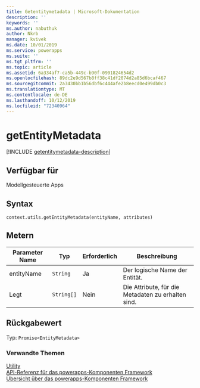 ```yaml
---
title: Getentitymetadata | Microsoft-Dokumentation
description: ''
keywords: ''
ms.author: nabuthuk
author: Nkrb
manager: kvivek
ms.date: 10/01/2019
ms.service: powerapps
ms.suite: ''
ms.tgt_pltfrm: ''
ms.topic: article
ms.assetid: 6a334af7-ca5b-449c-b90f-0901824654d2
ms.openlocfilehash: 89dc2e9d567b8ff38c41df2074d2a85d6bcaf467
ms.sourcegitcommit: 2a3430bb1b56dbf6c444afe2b8eecd0e499db0c3
ms.translationtype: MT
ms.contentlocale: de-DE
ms.lasthandoff: 10/12/2019
ms.locfileid: "72340964"
---
```

# <a name="getentitymetadata"></a>getEntityMetadata

[!INCLUDE [getentitymetadata-description](includes/getentitymetadata-description.md)]

## <a name="available-for"></a>Verfügbar für 

Modellgesteuerte Apps

## <a name="syntax"></a>Syntax

`context.utils.getEntityMetadata(entityName, attributes)`

## <a name="parameters"></a>Metern

| Parameter Name|Typ|Erforderlich|Beschreibung|
| ------------- |----|--------|-----------|
|entityName|`String`|Ja|Der logische Name der Entität.|
|Legt|`String[]`|Nein|Die Attribute, für die Metadaten zu erhalten sind.|

## <a name="return-value"></a>Rückgabewert

Typ: `Promise<EntityMetadata>`


### <a name="related-topics"></a>Verwandte Themen

[Utility](../utility.md)<br/>
[API-Referenz für das powerapps-Komponenten Framework](../../reference/index.md)<br/>
[Übersicht über das powerapps-Komponenten Framework](../../overview.md)